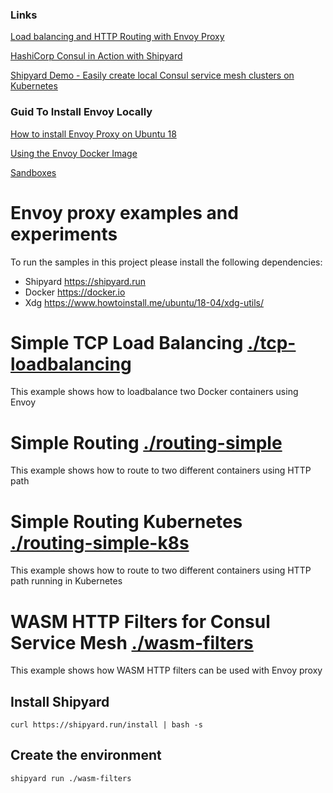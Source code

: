 ### Links

[Load balancing and HTTP Routing with Envoy Proxy](https://www.youtube.com/watch?v=D0cuv1AEftE)

[HashiCorp Consul in Action with Shipyard](https://www.youtube.com/watch?v=q-KZeIzu_AM&t=609s)

[Shipyard Demo - Easily create local Consul service mesh clusters on Kubernetes](https://www.youtube.com/watch?v=jV8Jeuxb4ok&t=17s)

### Guid To Install Envoy Locally

[How to install Envoy Proxy on Ubuntu 18](https://www.liquidweb.com/kb/how-to-install-envoy-proxy-on-ubuntu-18/)

[Using the Envoy Docker Image](https://www.envoyproxy.io/docs/envoy/latest/start/start#using-the-envoy-docker-image)

[Sandboxes](https://www.envoyproxy.io/docs/envoy/latest/start/start#sandboxes)

# Envoy proxy examples and experiments

To run the samples in this project please install the following dependencies:
* Shipyard https://shipyard.run
* Docker https://docker.io
* Xdg https://www.howtoinstall.me/ubuntu/18-04/xdg-utils/

# Simple TCP Load Balancing [./tcp-loadbalancing](./tcp-loadbalancing)
This example shows how to loadbalance two Docker containers using Envoy

# Simple Routing [./routing-simple](./routing-simple)
This example shows how to route to two different containers using HTTP path

# Simple Routing Kubernetes [./routing-simple-k8s](./routing-simple-k8s)
This example shows how to route to two different containers using HTTP path running in Kubernetes

# WASM HTTP Filters for Consul Service Mesh [./wasm-filters](./wasm-filters)
This example shows how WASM HTTP filters can be used with Envoy proxy

## Install Shipyard

```
curl https://shipyard.run/install | bash -s
```

## Create the environment

```
shipyard run ./wasm-filters
```
